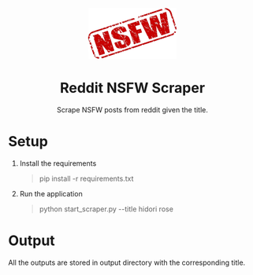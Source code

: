 <p align="center">
  <a href=#">
    <img width="180" src="./assets/nsfw.png">
  </a>
</p>

<h1 align="center">Reddit NSFW Scraper</h1>

<p align="center">Scrape NSFW posts from reddit given the title.</p>

# Setup

1. Install the requirements

   > pip install -r requirements.txt

2. Run the application
   > python start_scraper.py --title hidori rose

# Output

All the outputs are stored in output directory with the corresponding title.
